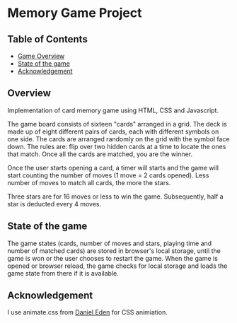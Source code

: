 # Memory Game Project

## Table of Contents

- [Game Overview](#overview)
- [State of the game](#state-of-the-game)
- [Acknowledgement](#acknowledgement)

## Overview

Implementation of card memory game using HTML, CSS and Javascript.

The game board consists of sixteen "cards" arranged in a grid. The deck is made up of eight different pairs of cards, each with different symbols on one side. The cards are arranged randomly on the grid with the symbol face down. The rules are: flip over two hidden cards at a time to locate the ones that match. Once all the cards are matched, you are the winner.

Once the user starts opening a card, a timer will starts and the game will start counting the number of moves (1 move = 2 cards opened). Less number of moves to match all cards, the more the stars.

Three stars are for 16 moves or less to win the game. Subsequently, half a star is deducted every 4 moves.

## State of the game

The game states (cards, number of moves and stars, playing time and number of matched cards) are stored in browser's local storage, until the game is won or the user chooses to restart the game. When the game is opened or browser reload, the game checks for local storage and loads the game state from there if it is available.

## Acknowledgement

I use animate.css from [Daniel Eden](https://daneden.github.io/animate.css/) for CSS animiation.
